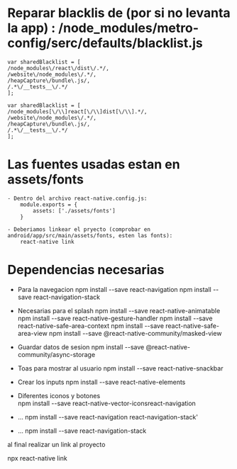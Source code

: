 # Reparar blacklis de (por si no levanta la app) : /node_modules/metro-config/serc/defaults/blacklist.js

	var sharedBlacklist = [
	/node_modules\/react\/dist\/.*/,
	/website\/node_modules\/.*/,
	/heapCapture\/bundle\.js/,
	/.*\/__tests__\/.*/
	];

	var sharedBlacklist = [
	/node_modules[\/\\]react[\/\\]dist[\/\\].*/,
	/website\/node_modules\/.*/,
	/heapCapture\/bundle\.js/,
	/.*\/__tests__\/.*/
	];

# Las fuentes usadas estan en assets/fonts

	- Dentro del archivo react-native.config.js:
		module.exports = {
			assets: ['./assets/fonts']
		}

	- Deberiamos linkear el pryecto (comprobar en android/app/src/main/assets/fonts, esten las fonts):
		react-native link

# Dependencias necesarias

- Para la navegacion
	npm install --save react-navigation
	npm install --save react-navigation-stack

- Necesarias para el splash
	npm install --save react-native-animatable
	npm install --save react-native-gesture-handler
	npm install --save react-native-safe-area-context
	npm install --save react-native-safe-area-view
	npm install --save @react-native-community/masked-view

- Guardar datos de sesion
	npm install --save @react-native-community/async-storage

- Toas para mostrar al usuario
	npm install --save react-native-snackbar

- Crear los inputs
	npm install --save react-native-elements

- Diferentes iconos y botones	
	npm install --save react-native-vector-iconsreact-navigation
	
- ...
	npm install --save react-navigation react-navigation-stack'

- ...
	npm install --save react-navigation-stack

al final realizar un link al proyecto

npx react-native link
